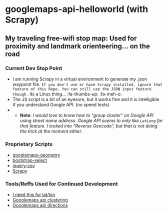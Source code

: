 # googlemaps-api-helloworld (with Scrapy)

## My traveling free-wifi stop map: Used for proximity and landmark orienteering... on the road

### Current Dev Stop Point

* I am running Scrapy in a virtual environment to generate my .json waypoint file. ``` If you don't use or have Scrapy installed, ignore that feature of this Repo. You can still use the JSON input feature though. ``` Its a Linux thing... :fa-thumbs-up: :fa-meh-o:
* The JS script is a bit of an eyesore, but it works fine and it is intelligible if you understand Google API. (no speed tests)
* * <b>Note</b>: <i>I would love to know how to "group cluster" on Google API using street name address. Google API seems to only like ```LatLong``` for that feature. I looked into "Reverse Geocode", but that is not doing the trick at the moment either.</i>

### Proprietary Scripts

* [googlemaps-geometry](https://developers.google.com/maps/)
* [bootstrap-select](https://silviomoreto.github.io/bootstrap-select/)
* [jquery-csv](https://github.com/evanplaice/jquery-csv/)
* [Scrapy](https://scrapy.org/)

### Tools/Reffs Used for Continued Development

* [I need this for lat/lon](http://www.latlong.net/convert-address-to-lat-long.html)
* [Googlemaps api clustering](https://developers.google.com/maps/documentation/javascript/marker-clustering)
* [Googlemaps api directions](https://developers.google.com/maps/documentation/javascript/examples/directions-panel)
